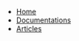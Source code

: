 <!-- docs/_sidebar.md -->

* [Home](/)
* [Documentations](https://jeanmgirard.github.io/docs/subjects)
* [Articles](/articles/README.md)
